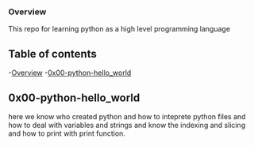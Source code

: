 ### Overview

This repo for learning python as a high level programming language

## Table of contents

-[Overview](#Overview)
-[0x00-python-hello_world](#0x00-python-hello_world)
		
## 0x00-python-hello_world

here we know who created python and how to inteprete python files and how to deal with variables and strings and know the indexing and slicing and how to print with print function.

